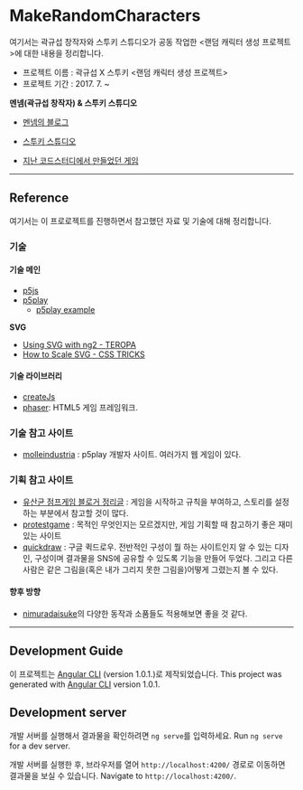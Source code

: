 # MakeRandomCharacters

여기서는 곽규섭 창작자와 스투키 스튜디오가 공동 작업한 <랜덤 캐릭터 생성 프로젝트>에 대한 내용을 정리합니다.

- 프로젝트 이름 : 곽규섭 X 스투키 <랜덤 캐릭터 생성 프로젝트>
- 프로젝트 기간 : 2017. 7. ~


**멘넴(곽규섭 창작자) & 스투키 스튜디오**

- [멘넴의 블로그](http://blog.naver.com/mennem/)
- [스투키 스튜디오](https://stuckyi.studio)


- [지난 코드스터디에서 만들었던 게임](http://stuckyi.studio/mennem/codestudy-master/study2/mennem_world.html)




---

## Reference
여기서는 이 프로로젝트를 진행하면서 참고했던 자료 및 기술에 대해 정리합니다.

### 기술

#### 기술 메인


- [p5js]()
- [p5play]()
    - [p5play example](http://p5play.molleindustria.org/examples/index.html?fileName=sprite3.js)

**SVG**

- [Using SVG with ng2 - TEROPA](https://teropa.info/blog/2016/12/12/graphics-in-angular-2.html)
- [How to Scale SVG - CSS TRICKS](https://css-tricks.com/scale-svg/)

#### 기술 라이브러리
- [createJs](http://createjs.com/)
- [phaser](http://phaser.io/): HTML5 게임 프레임워크.


### 기술 참고 사이트

- [molleindustria](http://molleindustria.org/) : p5play 개발자 사이트. 여러가지 웹 게임이 있다.



### 기획 참고 사이트

- [유산균 점프게임 블로거 정리글](http://pastelcloud.tistory.com/m/142) : 게임을 시작하고 규칙을 부여하고, 스토리를 설정하는 부분에서 참고할 것이 많다.
- [protestgame](http://www.protestgames.org/) : 목적인 무엇인지는 모르겠지만, 게임 기획할 때 참고하기 좋은 재미있는 사이트
- [quickdraw](https://quickdraw.withgoogle.com/) : 구글 퀵드로우. 전반적인 구성이 뭘 하는 사이트인지 알 수 있는 디자인, 구성이며 결과물을 SNS에 공유할 수 있도록 기능을 만들어 두었다. 그리고 다른 사람은 같은 그림을(혹은 내가 그리지 못한 그림을)어떻게 그렸는지 볼 수 있다.

#### 향후 방향

- [nimuradaisuke](http://nimuradaisuke.tumblr.com/)의 다양한 동작과 소품들도 적용해보면 좋을 것 같다.



---

## Development Guide

이 프로젝트는  [Angular CLI](https://github.com/angular/angular-cli) (version 1.0.1.)로 제작되었습니다.
This project was generated with [Angular CLI](https://github.com/angular/angular-cli) version 1.0.1.


## Development server

개발 서버를 실행해서 결과물을 확인하려면 `ng serve`를 입력하세요.
Run `ng serve` for a dev server.

개발 서버를 실행한 후, 브라우저를 열어 `http://localhost:4200/` 경로로 이동하면 결과물을 보실 수 있습니다. 
Navigate to `http://localhost:4200/`.